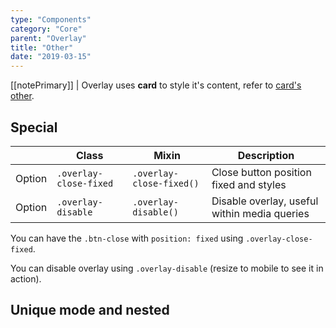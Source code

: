```yaml
---
type: "Components"
category: "Core"
parent: "Overlay"
title: "Other"
date: "2019-03-15"
---
```


[[notePrimary]]
| Overlay uses **card** to style it's content, refer to [card's other](/components/core/card/other).

## Special

<div class="table-scroll">

|                         | Class                                     | Mixin                         | Description                   |
| ----------------------- | ----------------------------------------- | ----------------------------- | ----------------------------- |
| Option                  | `.overlay-close-fixed`                | `.overlay-close-fixed()`        | Close button position fixed and styles            |
| Option                  | `.overlay-disable`                | `.overlay-disable()`        | Disable overlay, useful within media queries            |

</div>

You can have the `.btn-close` with `position: fixed` using `.overlay-close-fixed`.

<demo>
  <demovanilla src="vanilla/components/core/overlay/close-fixed">
  </demovanilla>
</demo>

You can disable overlay using `.overlay-disable` (resize to mobile to see it in action).

<demo>
  <demovanilla src="vanilla/components/core/overlay/disable">
  </demovanilla>
</demo>

## Unique mode and nested

<demo>
  <demovanilla src="vanilla/components/core/overlay/nested">
  </demovanilla>
</demo>

